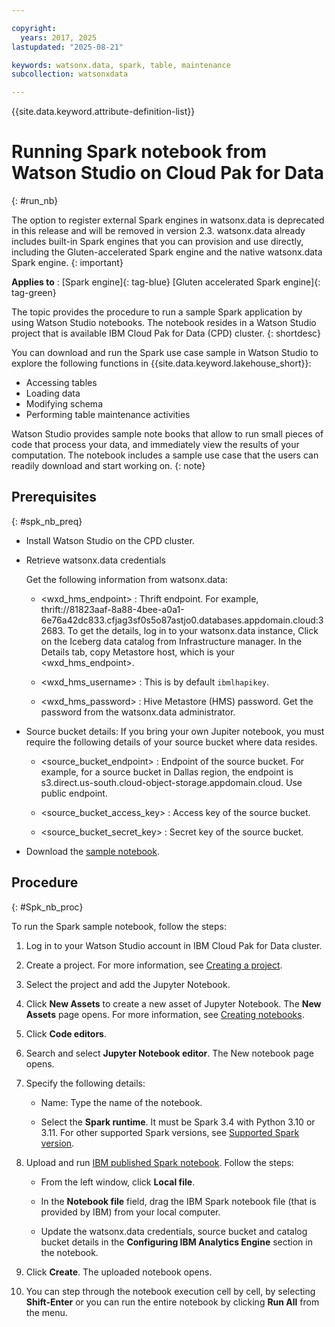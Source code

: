 ```yaml
---

copyright:
  years: 2017, 2025
lastupdated: "2025-08-21"

keywords: watsonx.data, spark, table, maintenance
subcollection: watsonxdata

---
```


{{site.data.keyword.attribute-definition-list}}

# Running Spark notebook from Watson Studio on Cloud Pak for Data
{: #run_nb}


The option to register external Spark engines in watsonx.data is deprecated in this release and will be removed in version 2.3. watsonx.data already includes built-in Spark engines that you can provision and use directly, including the Gluten-accelerated Spark engine and the native watsonx.data Spark engine.
{: important}

**Applies to** : [Spark engine]{: tag-blue}  [Gluten accelerated Spark engine]{: tag-green}

The topic provides the procedure to run a sample Spark application by using Watson Studio notebooks. The notebook resides in a Watson Studio project that is available IBM Cloud Pak for Data (CPD) cluster.
{: shortdesc}

You can download and run the Spark use case sample in Watson Studio to explore the following functions in {{site.data.keyword.lakehouse_short}}:

* Accessing tables
* Loading data
* Modifying schema
* Performing table maintenance activities

Watson Studio provides sample note books that allow to run small pieces of code that process your data, and immediately view the results of your computation. The notebook includes a sample use case that the users can readily download and start working on.
{: note}

## Prerequisites
{: #spk_nb_preq}

* Install Watson Studio on the CPD cluster.

* Retrieve watsonx.data credentials

    Get the following information from watsonx.data:

    * <wxd_hms_endpoint> : Thrift endpoint. For example, thrift://81823aaf-8a88-4bee-a0a1-6e76a42dc833.cfjag3sf0s5o87astjo0.databases.appdomain.cloud:32683. To get the details, log in to your watsonx.data instance, Click on the Iceberg data catalog from Infrastructure manager. In the Details tab, copy Metastore host, which is your <wxd_hms_endpoint>.

    * <wxd_hms_username> : This is by default `ibmlhapikey`.

    * <wxd_hms_password> : Hive Metastore (HMS) password. Get the password from the watsonx.data administrator.

* Source bucket details: If you bring your own Jupiter notebook, you must require the following details of your source bucket where data resides.

    * <source_bucket_endpoint> : Endpoint of the source bucket. For example, for a source bucket in Dallas region, the endpoint is s3.direct.us-south.cloud-object-storage.appdomain.cloud. Use public endpoint.

    * <source_bucket_access_key> : Access key of the source bucket.

    * <source_bucket_secret_key> : Secret key of the source bucket.

* Download the [sample notebook](https://dataplatform.cloud.ibm.com/exchange/public/entry/view/995a90fc-ef89-4fe1-9a1f-092d8be0d839?context=wx).



## Procedure
{: #Spk_nb_proc}

To run the Spark sample notebook, follow the steps:

1. Log in to your Watson Studio account in IBM Cloud Pak for Data cluster.

2. Create a project. For more information, see [Creating a project](https://dataplatform.cloud.ibm.com/docs/content/wsj/getting-started/projects.html?context=cpdaas&audience=wdp).

3. Select the project and add the Jupyter Notebook.

4. Click **New Assets** to create a new asset of Jupyter Notebook. The **New Assets** page opens. For more information, see [Creating notebooks](https://dataplatform.cloud.ibm.com/docs/content/wsj/analyze-data/creating-notebooks.html?context=cpdaas&audience=wdp).

5. Click **Code editors**.

6. Search and select **Jupyter Notebook editor**. The New notebook page opens.

7. Specify the following details:
    * Name: Type the name of the notebook.

    * Select the **Spark runtime**. It must be Spark 3.4 with Python 3.10 or 3.11. For other supported Spark versions, see [Supported Spark version](/docs/watsonxdata?topic=watsonxdata-wxd-ae_limits#cpu-mem-spk_versn).

8. Upload and run [IBM published Spark notebook](https://dataplatform.cloud.ibm.com/exchange/public/entry/view/995a90fc-ef89-4fe1-9a1f-092d8be0d839?context=wx). Follow the steps:

    * From the left window, click **Local file**.

    * In the **Notebook file** field, drag the IBM Spark notebook file (that is provided by IBM) from your local computer.

    * Update the watsonx.data credentials, source bucket and catalog bucket details in the **Configuring IBM Analytics Engine** section in the notebook.

9. Click **Create**. The uploaded notebook opens.

10. You can step through the notebook execution cell by cell, by selecting **Shift-Enter** or you can run the entire notebook by clicking **Run All** from the menu.
